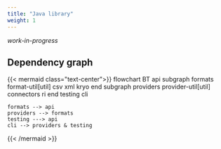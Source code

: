 ```yaml
---
title: "Java library"
weight: 1
---
```


_work-in-progress_

## Dependency graph

{{< mermaid class="text-center">}}
flowchart BT
    api
    subgraph formats
        format-util[util]
        csv
        xml
        kryo
    end
    subgraph providers
        provider-util[util]
        connectors
        ri
    end
    testing
    cli

    formats --> api
    providers --> formats
    testing ---> api
    cli --> providers & testing
{{< /mermaid >}}
